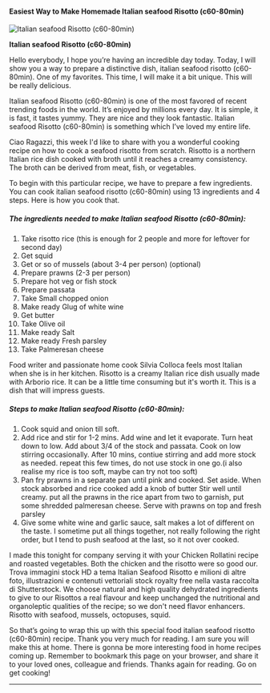             

#### Easiest Way to Make Homemade Italian seafood Risotto (c60-80min)

![Italian seafood Risotto (c60-80min)](https://img-global.cpcdn.com/recipes/6ee1587b9d18720d/751x532cq70/italian-seafood-risotto-c60-80min-recipe-main-photo.jpg)

**Italian seafood Risotto (c60-80min)**

Hello everybody, I hope you’re having an incredible day today. Today, I will show you a way to prepare a distinctive dish, italian seafood risotto (c60-80min). One of my favorites. This time, I will make it a bit unique. This will be really delicious.

Italian seafood Risotto (c60-80min) is one of the most favored of recent trending foods in the world. It’s enjoyed by millions every day. It is simple, it is fast, it tastes yummy. They are nice and they look fantastic. Italian seafood Risotto (c60-80min) is something which I’ve loved my entire life.

Ciao Ragazzi, this week I'd like to share with you a wonderful cooking recipe on how to cook a seafood risotto from scratch. Risotto is a northern Italian rice dish cooked with broth until it reaches a creamy consistency. The broth can be derived from meat, fish, or vegetables.

To begin with this particular recipe, we have to prepare a few ingredients. You can cook italian seafood risotto (c60-80min) using 13 ingredients and 4 steps. Here is how you cook that.

##### The ingredients needed to make Italian seafood Risotto (c60-80min):

1.  Take risotto rice (this is enough for 2 people and more for leftover for second day)
2.  Get squid
3.  Get or so of mussels (about 3-4 per person) (optional)
4.  Prepare prawns (2-3 per person)
5.  Prepare hot veg or fish stock
6.  Prepare passata
7.  Take Small chopped onion
8.  Make ready Glug of white wine
9.  Get butter
10.  Take Olive oil
11.  Make ready Salt
12.  Make ready Fresh parsley
13.  Take Palmeresan cheese

Food writer and passionate home cook Silvia Colloca feels most Italian when she is in her kitchen. Risotto is a creamy Italian rice dish usually made with Arborio rice. It can be a little time consuming but it's worth it. This is a dish that will impress guests.

##### Steps to make Italian seafood Risotto (c60-80min):

1.  Cook squid and onion till soft.
2.  Add rice and stir for 1-2 mins. Add wine and let it evaporate. Turn heat down to low. Add about 3/4 of the stock and passata. Cook on low stirring occasionally. After 10 mins, contiue stirring and add more stock as needed. repeat this few times, do not use stock in one go.(i also realise my rice is too soft, maybe can try not too soft)
3.  Pan fry prawns in a separate pan until pink and cooked. Set aside. When stock absorbed and rice cooked add a knob of butter Stir well until creamy. put all the prawns in the rice apart from two to garnish, put some shredded palmeresan cheese. Serve with prawns on top and fresh parsley
4.  Give some white wine and garlic sauce, salt makes a lot of different on the taste. I sometime put all things together, not really following the right order, but I tend to push seafood at the last, so it not over cooked.

I made this tonight for company serving it with your Chicken Rollatini recipe and roasted vegetables. Both the chicken and the risotto were so good our. Trova immagini stock HD a tema Italian Seafood Risotto e milioni di altre foto, illustrazioni e contenuti vettoriali stock royalty free nella vasta raccolta di Shutterstock. We choose natural and high quality dehydrated ingredients to give to our Risottos a real flavour and keep unchanged the nutritional and organoleptic qualities of the recipe; so we don't need flavor enhancers. Risotto with seafood, mussels, octopuses, squid.

So that’s going to wrap this up with this special food italian seafood risotto (c60-80min) recipe. Thank you very much for reading. I am sure you will make this at home. There is gonna be more interesting food in home recipes coming up. Remember to bookmark this page on your browser, and share it to your loved ones, colleague and friends. Thanks again for reading. Go on get cooking!

* * *